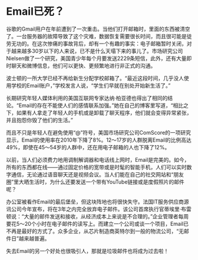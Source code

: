 # Email已死？

谷歌的Gmail用户在年前遭到了一次重击。当他们打开邮箱时，里面的东西被清空了。一台服务器的故障导致了这个灾难，数据恢复需要很长时间，而且很可能是徒劳无功的。在这次惨痛的事故背后，却有一个有趣的事实：电子邮箱暂时关闭，对于越来越多30岁以下的人来说，已不是什么天塌下来的事儿了。市场研究公司Nielsen做了一个研究，美国青少年每个月要发送2229条短信，此外，还有大量即时聊天和微博信息，他们可以更快、更频繁地进行非正式的沟通。 

波士顿的一所大学已经不再给新生分配学校邮箱了。“最近这段时间，几乎没人使用学校的Email账户，”学校发言人说，“学生们早就在别处开始新生活了。” 

长期研究年轻人媒体利用的美国互联网专家达纳·柏亚德也得出了相同的结论。“Email的存在不能使人们的感情联系加强。”她在自己的博客里写道，“相比之下，如果有人拿走了年轻人的手机或是卸载了聊天程序，他们就会变得异常紧张，并且抱怨你毁了他们的生活。” 

而且不只是年轻人在避免使用“@”符号，美国市场研究公司ComScore的一项研究显示，Email的使用率在2010年下降了8%。12～17岁的人群脱离Email的比例高达49%，即使在45～54岁的人群中，还在用电子邮箱的人也下降了12%。 

以前，当人们必须费力地用调制解调器和电话线上网时，Email是完美的。如今，所有的东西都在线——通过固定价格的宽带或是时髦的智能手机，人们可以实时数字通信，无论通过语音聊天还是视频会议。当人们能在自己的社交网站和“朋友圈”里大晒生活时，为什么还要发送一个带有YouTube链接或是度假照片的邮件呢？ 

办公室被看作Email的最后堡垒，但这块阵地也将很快失守。法国IT服务供应商源讯公司今年宣布，将在3年之内完全放弃电子邮件。该公司首席执行官蒂埃里·布雷顿说：“大量的邮件发送和接收，从经济成本上来说是不合理的。”企业管理者每周要花5～20个小时在电子邮件的读写上。而建立一个公司或谈一个项目，Email已不再是最好的方式了。众多企业，从芯片制造商英特尔到一般的物流公司，“无邮件日”越来越普遍。 

失去Email的另一个好处也很吸引人，那就是垃圾邮件也将成为过去啦！